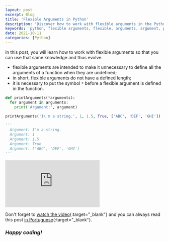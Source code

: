 ```yaml
---
layout: post
excerpt: Blog
title: 'Flexible Arguments in Python'
description: 'Discover how to work with flexible arguments in the Python programming language. Get answers to your questions with the theory and examples presented.'
keywords: 'python, flexible arguments, flexible, arguments, argument, post'
date: 2021-10-11
categories: [Python]
---
```


In this post, you will learn how to work with flexible arguments so that you can use that same knowledge and thus evolve.

- flexible arguments are intended to make it unnecessary to define all the arguments of a function when they are undefined;
- in short, flexible arguments do not have a defined length;
- it is necessary to put the symbol `*` before a flexible argument is defined in the function.

```python
def printArguments(*arguments):
  for argument in arguments:
    print('Argument:', argument)

printArguments('I\'m a string.', 1, 1.5, True, ['ABC', 'DEF', 'GHI'])

'''
  Argument: I'm a string.
  Argument: 1
  Argument: 1.5
  Argument: True
  Argument: ['ABC', 'DEF', 'GHI']
'''
```

<div class="video-container">
  <iframe src="https://www.youtube.com/embed/LhcLdqNjvpc" frameborder="0" allowfullscreen></iframe>
</div>

Don't forget to [watch the video](https://youtu.be/LhcLdqNjvpc){:target="\_blank"} and you can always read this post [in Portuguese](https://caffeinealgorithm.com/blog/20211011/argumentos-flexiveis-em-python/){:target="\_blank"}.

### _Happy coding!_
